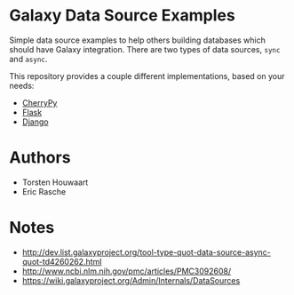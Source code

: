 # Galaxy Data Source Examples

Simple data source examples to help others building databases which should have
Galaxy integration. There are two types of data sources, `sync` and `async`.

This repository provides a couple different implementations, based on your needs:

- [CherryPy](./cherrypy)
- [Flask](./flask)
- [Django](https://github.com/erasche/django-galaxydatasource)

# Authors

- Torsten Houwaart
- Eric Rasche

# Notes

- http://dev.list.galaxyproject.org/tool-type-quot-data-source-async-quot-td4260262.html
- http://www.ncbi.nlm.nih.gov/pmc/articles/PMC3092608/
- https://wiki.galaxyproject.org/Admin/Internals/DataSources
